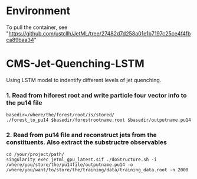 # Environment
To pull the container, see "https://github.com/ustcllh/JetML/tree/27482d7d258a01e1b7197c25ce4f4fbca89baa34"

# CMS-Jet-Quenching-LSTM
Using LSTM model to indentify different levels of jet quenching. 

### 1. Read from hiforest root and write particle four vector info to the pu14 file
```
basedir=/where/the/forest/root/is/stored/
./forest_to_pu14 $basedir/forestrootname.root $basedir/outputname.pu14
```

### 2. Read from pu14 file and reconstruct jets from the constituents. Also extract the substructre observables
```
cd /your/project/path/
singularity exec jetml_gpu_latest.sif ./doStructure.sh -i /where/you/store/the/pu14file/outputname.pu14 -o /where/you/want/to/store/the/training/data/training_data.root -n 2000
```
